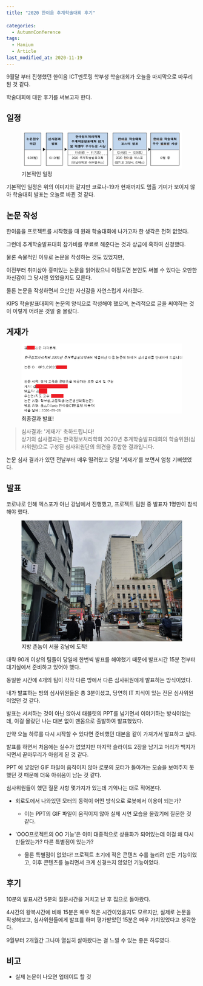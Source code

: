 ```yaml
---
title: "2020 한이음 추계학술대회 후기"

categories:
  - AutumnConference
tags: 
  - Hanium
  - Article
last_modified_at: 2020-11-19
---
```


9월달 부터 진행했던 한이음 ICT멘토링 학부생 학술대회가 오늘을 마지막으로 마무리 된 것 같다.

학술대회에 대한 후기를 써보고자 한다.

## 일정

<figure class="align-center">
  <img src="/assets/images/2020-11-19-Diary.png"/>
  <figcaption>기본적인 일정</figcaption>
</figure>

기본적인 일정은 위의 이미지와 같지만 코로나-19가 현재까지도 멈출 기미가 보이지 않아 학술대회 발표는 오늘로 바뀐 것 같다.

## 논문 작성

한이음을 프로젝트를 시작했을 때 원래 학술대회에 나가고자 한 생각은 전혀 없었다.

그런데 추계학술발표대회 참가비를 무료로 해준다는 것과 상금에 혹하여 신청했다. 

물론 속물적인 이유로 논문을 작성하는 것도 있었지만, 

이전부터 취미삼아 흥미있는 논문을 읽어왔으니 이정도면 본인도 써볼 수 있다는 오만한 자신감이 그 당시엔 있었을지도 모른다.

물론 논문을 작성하면서 오만한 자신감을 자연스럽게 사라졌다.

KIPS 학술발표대회의 논문의 양식으로 작성해야 했으며, 논리적으로 글을 써야하는 것이 이렇게 어려운 것일 줄 몰랐다.

## 게재가

<figure class="align-center">
  <img src="/assets/images/2020-11-19-AC-Result.png"/>
  <figcaption>최종결과 발표!</figcaption>
</figure>

> 심사결과: '게재가' 축하드립니다! <br/>
> 상기의 심사결과는 한국정보처리학회 2020년 추계학술발표대회의 학술위원(심사위원)으로 구성된 심사위원단의 의견을 종합한 결과입니다.  <br/>

논문 심사 결과가 있던 전날부터 매우 떨려왔고 당일 '게재가'를 보면서 엄청 기뻐했었다.

## 발표

코로나로 인해 엑스포가 아닌 강남에서 진행했고, 프로젝트 팀원 중 발표자 1명만이 참석해야 했다.

<figure class="align-center">
  <img src="/assets/images/2020-11-19-gangnam.jpg"/>
  <figcaption>지방 촌놈이 서울 강남에 도착!</figcaption>
</figure>

대략 90개 이상의 팀들이 당일에 한번씩 발표를 해야했기 때문에 발표시간 15분 전부터 대기실에서 준비하고 있어야 했다.

동일한 시간에 4개의 팀이 각각 다른 방에서 다른 심사위원에게 발표하는 방식이었다.

내가 발표하는 방의 심사위원들은 총 3분이셨고, 당연히 IT 지식이 있는 전문 심사위원이었던 것 같다.

발표는 서서하는 것이 아닌 앉아서 태블릿의 PPT를 넘기면서 이야기하는 방식이었는데, 이걸 몰랐던 나는 대본 없이 맨몸으로 출발하여 발표했었다.

만약 오늘 하루를 다시 시작할 수 있다면 준비했던 대본을 같이 가져가서 발표하고 싶다.

발표를 하면서 처음에는 실수가 없었지만 마지막 슬라이드 2장을 남기고 머리가 백지가 되면서 끝마무리가 아쉽게 된 것 같다.

PPT 에 넣었던 GIF 파일이 움직이지 않아 로봇의 모터가 돌아가는 모습을 보여주지 못했던 것 때문에 더욱 아쉬움이 남는 것 같다.

심사위원들이 했던 질문 사항 몇가지가 있는데 기억나는 대로 적어본다. 

   * 회로도에서 나와있던 모터의 동력이 어떤 방식으로 로봇에서 이용이 되는가?
      * 이는 PPT의 GIF 파일이 움직이지 않아 실제 시연 모습을 몰랐기에 질문한 것 같다.

   * 'OOO프로젝트의 OO 기능'은 이미 대중적으로 상용화가 되어있는데 이걸 왜 다시 만들었는가? 다른 특별점이 있는가?
      * 물론 특별점이 없었다! 프로젝트 초기에 적은 콘텐츠 수를 늘리려 만든 기능이었고, 이후 콘텐츠를 늘리면서 크게 신경쓰지 않았던 기능이었다. 

## 후기

10분의 발표시간 5분의 질문시간을 거치고 난 후 집으로 돌아왔다.

4시간의 왕복시간에 비해 15분은 매우 적은 시간이었을지도 모르지만, 실제로 논문을 작성해보고, 심사위원들에게 발표를 하며 평가받았던 15분은 매우 가치있었다고 생각한다.

9월부터 2개월간 그나마 열심히 살아왔다는 걸 느낄 수 있는 좋은 하루였다.

## 비고

   * 실제 논문이 나오면 업데이트 할 것